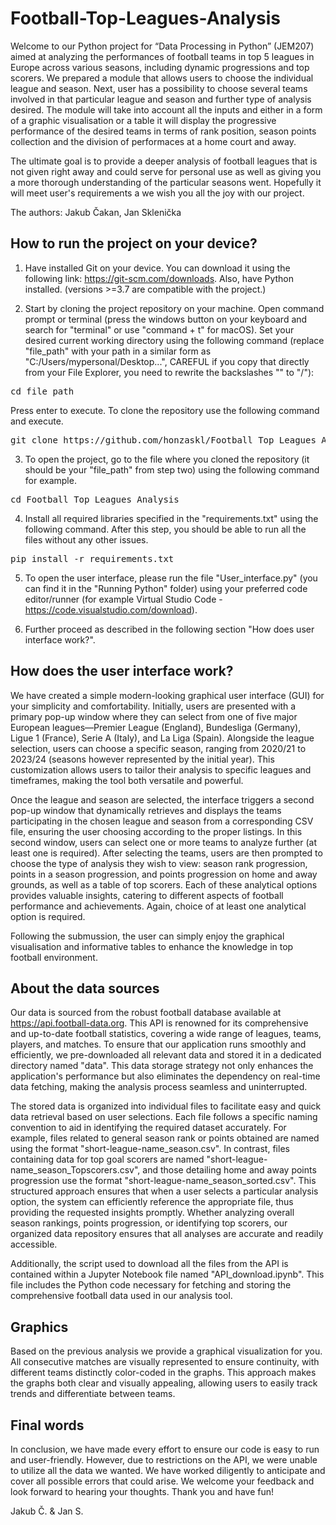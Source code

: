 # Football-Top-Leagues-Analysis
Welcome to our Python project for “Data Processing in Python” (JEM207) aimed at analyzing the performances of football teams in top 5 leagues in Europe across various seasons, including dynamic progressions and top scorers. We prepared a module that allows users to choose the individual league and season. Next, user has a possibility to choose several teams involved in that particular league and season and further type of analysis desired. The module will take into account all the inputs and either in a form of a graphic visualisation or a table it will display the progressive performance of the desired teams in terms of rank position, season points collection and the division of performaces at a home court and away.

The ultimate goal is to provide a deeper analysis of football leagues that is not given right away and could serve for personal use as well as giving you a more thorough understanding of the particular seasons went. Hopefully it will meet user's requirements a we wish you all the joy with our project.

The authors: Jakub Čakan, Jan Sklenička

## How to run the project on your device?
1. Have installed Git on your device. You can download it using the following link: https://git-scm.com/downloads. Also, have Python installed. (versions >=3.7 are compatible with the project.)

2. Start by cloning the project repository on your machine. Open command prompt or terminal (press the windows button on your keyboard and search for "terminal" or use "command + t" for macOS). Set your desired current working directory using the following command (replace "file_path" with your path in a similar form as "C:/Users/mypersonal/Desktop...", CAREFUL if you copy that directly from your File Explorer, you need to rewrite the backslashes "\" to "/"):
<pre>
cd file_path
</pre>
Press enter to execute. To clone the repository use the following command and execute.
<pre>
git clone https://github.com/honzaskl/Football_Top_Leagues_Analysis.git
</pre>

3. To open the project, go to the file where you cloned the repository (it should be your "file_path" from step two) using the following command for example.
<pre>
cd Football_Top_Leagues_Analysis
</pre>

4. Install all required libraries specified in the "requirements.txt" using the following command. After this step, you should be able to run all the files without any other issues. 
<pre>
pip install -r requirements.txt
</pre>

5. To open the user interface, please run the file "User_interface.py" (you can find it in the "Running Python" folder) using your preferred code editor/runner (for example Virtual Studio Code - https://code.visualstudio.com/download). 

6. Further proceed as described in the following section "How does user interface work?". 

## How does the user interface work?
We have created a simple modern-looking graphical user interface (GUI) for your simplicity and comfortability. Initially, users are presented with a primary pop-up window where they can select from one of five major European leagues—Premier League (England), Bundesliga (Germany), Ligue 1 (France), Serie A (Italy), and La Liga (Spain). Alongside the league selection, users can choose a specific season, ranging from 2020/21 to 2023/24 (seasons however represented by the initial year). This customization allows users to tailor their analysis to specific leagues and timeframes, making the tool both versatile and powerful.

Once the league and season are selected, the interface triggers a second pop-up window that dynamically retrieves and displays the teams participating in the chosen league and season from a corresponding CSV file, ensuring the user choosing according to the proper listings. In this second window, users can select one or more teams to analyze further (at least one is required). After selecting the teams, users are then prompted to choose the type of analysis they wish to view: season rank progression, points in a season progression, and points progression on home and away grounds, as well as a table of top scorers. Each of these analytical options provides valuable insights, catering to different aspects of football performance and achievements. Again, choice of at least one analytical option is required.

Following the submussion, the user can simply enjoy the graphical visualisation and informative tables to enhance the knowledge in top football environment.

## About the data sources
Our data is sourced from the robust football database available at https://api.football-data.org. This API is renowned for its comprehensive and up-to-date football statistics, covering a wide range of leagues, teams, players, and matches. To ensure that our application runs smoothly and efficiently, we pre-downloaded all relevant data and stored it in a dedicated directory named "data". This data storage strategy not only enhances the application's performance but also eliminates the dependency on real-time data fetching, making the analysis process seamless and uninterrupted. 

The stored data is organized into individual files to facilitate easy and quick data retrieval based on user selections. Each file follows a specific naming convention to aid in identifying the required dataset accurately. For example, files related to general season rank or points obtained are named using the format "short-league-name_season.csv". In contrast, files containing data for top goal scorers are named "short-league-name_season_Topscorers.csv", and those detailing home and away points progression use the format "short-league-name_season_sorted.csv". This structured approach ensures that when a user selects a particular analysis option, the system can efficiently reference the appropriate file, thus providing the requested insights promptly. Whether analyzing overall season rankings, points progression, or identifying top scorers, our organized data repository ensures that all analyses are accurate and readily accessible.

Additionally, the script used to download all the files from the API is contained within a Jupyter Notebook file named "API_download.ipynb". This file includes the Python code necessary for fetching and storing the comprehensive football data used in our analysis tool. 

## Graphics
Based on the previous analysis we provide a graphical visualization for you. All consecutive matches are visually represented to ensure continuity, with different teams distinctly color-coded in the graphs. This approach makes the graphs both clear and visually appealing, allowing users to easily track trends and differentiate between teams. 

## Final words
In conclusion, we have made every effort to ensure our code is easy to run and user-friendly. However, due to restrictions on the API, we were unable to utilize all the data we wanted. We have worked diligently to anticipate and cover all possible errors that could arise. We welcome your feedback and look forward to hearing your thoughts. Thank you and have fun!

Jakub Č. & Jan S. 
